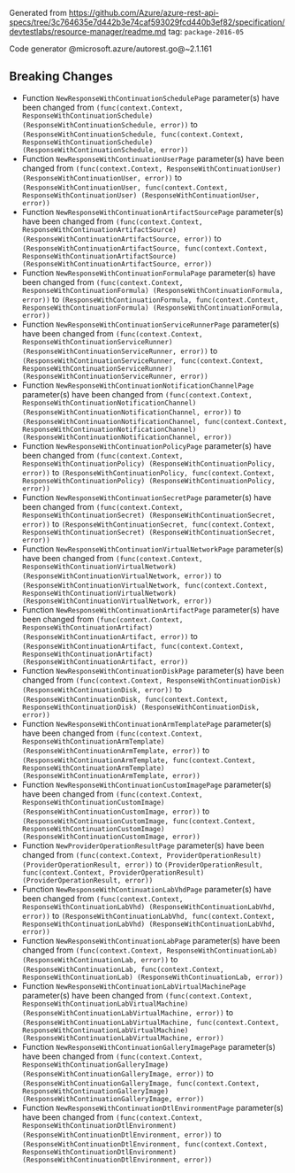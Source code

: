 Generated from https://github.com/Azure/azure-rest-api-specs/tree/3c764635e7d442b3e74caf593029fcd440b3ef82/specification/devtestlabs/resource-manager/readme.md tag: `package-2016-05`

Code generator @microsoft.azure/autorest.go@~2.1.161

## Breaking Changes

- Function `NewResponseWithContinuationSchedulePage` parameter(s) have been changed from `(func(context.Context, ResponseWithContinuationSchedule) (ResponseWithContinuationSchedule, error))` to `(ResponseWithContinuationSchedule, func(context.Context, ResponseWithContinuationSchedule) (ResponseWithContinuationSchedule, error))`
- Function `NewResponseWithContinuationUserPage` parameter(s) have been changed from `(func(context.Context, ResponseWithContinuationUser) (ResponseWithContinuationUser, error))` to `(ResponseWithContinuationUser, func(context.Context, ResponseWithContinuationUser) (ResponseWithContinuationUser, error))`
- Function `NewResponseWithContinuationArtifactSourcePage` parameter(s) have been changed from `(func(context.Context, ResponseWithContinuationArtifactSource) (ResponseWithContinuationArtifactSource, error))` to `(ResponseWithContinuationArtifactSource, func(context.Context, ResponseWithContinuationArtifactSource) (ResponseWithContinuationArtifactSource, error))`
- Function `NewResponseWithContinuationFormulaPage` parameter(s) have been changed from `(func(context.Context, ResponseWithContinuationFormula) (ResponseWithContinuationFormula, error))` to `(ResponseWithContinuationFormula, func(context.Context, ResponseWithContinuationFormula) (ResponseWithContinuationFormula, error))`
- Function `NewResponseWithContinuationServiceRunnerPage` parameter(s) have been changed from `(func(context.Context, ResponseWithContinuationServiceRunner) (ResponseWithContinuationServiceRunner, error))` to `(ResponseWithContinuationServiceRunner, func(context.Context, ResponseWithContinuationServiceRunner) (ResponseWithContinuationServiceRunner, error))`
- Function `NewResponseWithContinuationNotificationChannelPage` parameter(s) have been changed from `(func(context.Context, ResponseWithContinuationNotificationChannel) (ResponseWithContinuationNotificationChannel, error))` to `(ResponseWithContinuationNotificationChannel, func(context.Context, ResponseWithContinuationNotificationChannel) (ResponseWithContinuationNotificationChannel, error))`
- Function `NewResponseWithContinuationPolicyPage` parameter(s) have been changed from `(func(context.Context, ResponseWithContinuationPolicy) (ResponseWithContinuationPolicy, error))` to `(ResponseWithContinuationPolicy, func(context.Context, ResponseWithContinuationPolicy) (ResponseWithContinuationPolicy, error))`
- Function `NewResponseWithContinuationSecretPage` parameter(s) have been changed from `(func(context.Context, ResponseWithContinuationSecret) (ResponseWithContinuationSecret, error))` to `(ResponseWithContinuationSecret, func(context.Context, ResponseWithContinuationSecret) (ResponseWithContinuationSecret, error))`
- Function `NewResponseWithContinuationVirtualNetworkPage` parameter(s) have been changed from `(func(context.Context, ResponseWithContinuationVirtualNetwork) (ResponseWithContinuationVirtualNetwork, error))` to `(ResponseWithContinuationVirtualNetwork, func(context.Context, ResponseWithContinuationVirtualNetwork) (ResponseWithContinuationVirtualNetwork, error))`
- Function `NewResponseWithContinuationArtifactPage` parameter(s) have been changed from `(func(context.Context, ResponseWithContinuationArtifact) (ResponseWithContinuationArtifact, error))` to `(ResponseWithContinuationArtifact, func(context.Context, ResponseWithContinuationArtifact) (ResponseWithContinuationArtifact, error))`
- Function `NewResponseWithContinuationDiskPage` parameter(s) have been changed from `(func(context.Context, ResponseWithContinuationDisk) (ResponseWithContinuationDisk, error))` to `(ResponseWithContinuationDisk, func(context.Context, ResponseWithContinuationDisk) (ResponseWithContinuationDisk, error))`
- Function `NewResponseWithContinuationArmTemplatePage` parameter(s) have been changed from `(func(context.Context, ResponseWithContinuationArmTemplate) (ResponseWithContinuationArmTemplate, error))` to `(ResponseWithContinuationArmTemplate, func(context.Context, ResponseWithContinuationArmTemplate) (ResponseWithContinuationArmTemplate, error))`
- Function `NewResponseWithContinuationCustomImagePage` parameter(s) have been changed from `(func(context.Context, ResponseWithContinuationCustomImage) (ResponseWithContinuationCustomImage, error))` to `(ResponseWithContinuationCustomImage, func(context.Context, ResponseWithContinuationCustomImage) (ResponseWithContinuationCustomImage, error))`
- Function `NewProviderOperationResultPage` parameter(s) have been changed from `(func(context.Context, ProviderOperationResult) (ProviderOperationResult, error))` to `(ProviderOperationResult, func(context.Context, ProviderOperationResult) (ProviderOperationResult, error))`
- Function `NewResponseWithContinuationLabVhdPage` parameter(s) have been changed from `(func(context.Context, ResponseWithContinuationLabVhd) (ResponseWithContinuationLabVhd, error))` to `(ResponseWithContinuationLabVhd, func(context.Context, ResponseWithContinuationLabVhd) (ResponseWithContinuationLabVhd, error))`
- Function `NewResponseWithContinuationLabPage` parameter(s) have been changed from `(func(context.Context, ResponseWithContinuationLab) (ResponseWithContinuationLab, error))` to `(ResponseWithContinuationLab, func(context.Context, ResponseWithContinuationLab) (ResponseWithContinuationLab, error))`
- Function `NewResponseWithContinuationLabVirtualMachinePage` parameter(s) have been changed from `(func(context.Context, ResponseWithContinuationLabVirtualMachine) (ResponseWithContinuationLabVirtualMachine, error))` to `(ResponseWithContinuationLabVirtualMachine, func(context.Context, ResponseWithContinuationLabVirtualMachine) (ResponseWithContinuationLabVirtualMachine, error))`
- Function `NewResponseWithContinuationGalleryImagePage` parameter(s) have been changed from `(func(context.Context, ResponseWithContinuationGalleryImage) (ResponseWithContinuationGalleryImage, error))` to `(ResponseWithContinuationGalleryImage, func(context.Context, ResponseWithContinuationGalleryImage) (ResponseWithContinuationGalleryImage, error))`
- Function `NewResponseWithContinuationDtlEnvironmentPage` parameter(s) have been changed from `(func(context.Context, ResponseWithContinuationDtlEnvironment) (ResponseWithContinuationDtlEnvironment, error))` to `(ResponseWithContinuationDtlEnvironment, func(context.Context, ResponseWithContinuationDtlEnvironment) (ResponseWithContinuationDtlEnvironment, error))`
